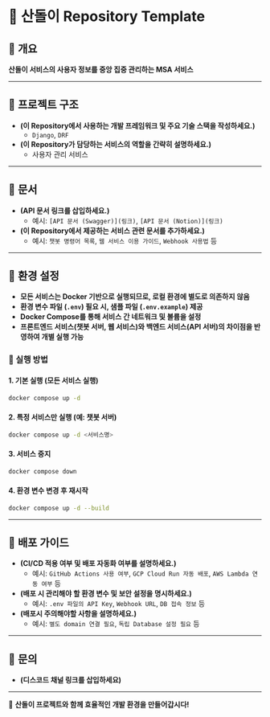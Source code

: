# 📌 산돌이 Repository Template  

## 📂 개요  
**산돌이 서비스의 사용자 정보를 중앙 집중 관리하는 MSA 서비스**  

---

## 📌 프로젝트 구조  
- **(이 Repository에서 사용하는 개발 프레임워크 및 주요 기술 스택을 작성하세요.)**  
  - `Django`, `DRF`  
- **(이 Repository가 담당하는 서비스의 역할을 간략히 설명하세요.)**  
  - 사용자 관리 서비스  

---

## 📌 문서  
- **(API 문서 링크를 삽입하세요.)**  
  - 예시: `[API 문서 (Swagger)](링크)`, `[API 문서 (Notion)](링크)`  
- **(이 Repository에서 제공하는 서비스 관련 문서를 추가하세요.)**  
  - 예시: `챗봇 명령어 목록`, `웹 서비스 이용 가이드`, `Webhook 사용법` 등  

---

## 📌 환경 설정  
- **모든 서비스는 Docker 기반으로 실행되므로, 로컬 환경에 별도로 의존하지 않음**  
- **환경 변수 파일 (`.env`) 필요 시, 샘플 파일 (`.env.example`) 제공**  
- **Docker Compose를 통해 서비스 간 네트워크 및 볼륨을 설정**  
- **프론트엔드 서비스(챗봇 서버, 웹 서비스)와 백엔드 서비스(API 서버)의 차이점을 반영하여 개별 실행 가능**  

### 📌 실행 방법  
#### 1. 기본 실행 (모든 서비스 실행)  
```bash
docker compose up -d
```
#### 2. 특정 서비스만 실행 (예: 챗봇 서버)  
```bash
docker compose up -d <서비스명>
```
#### 3. 서비스 중지  
```bash
docker compose down
```
#### 4. 환경 변수 변경 후 재시작  
```bash
docker compose up -d --build
```

---

## 📌 배포 가이드  
- **(CI/CD 적용 여부 및 배포 자동화 여부를 설명하세요.)**  
  - 예시: `GitHub Actions 사용 여부`, `GCP Cloud Run 자동 배포`, `AWS Lambda 연동 여부` 등  
- **(배포 시 관리해야 할 환경 변수 및 보안 설정을 명시하세요.)**  
  - 예시: `.env 파일의 API Key`, `Webhook URL`, `DB 접속 정보` 등
- **(배포시 주의해야할 사항을 설명하세요.)**
  - 예시: `별도 domain 연결 필요`, `독립 Database 설정 필요` 등
---

## 📌 문의  
- **(디스코드 채널 링크를 삽입하세요)**    

---
🚀 **산돌이 프로젝트와 함께 효율적인 개발 환경을 만들어갑시다!**  
